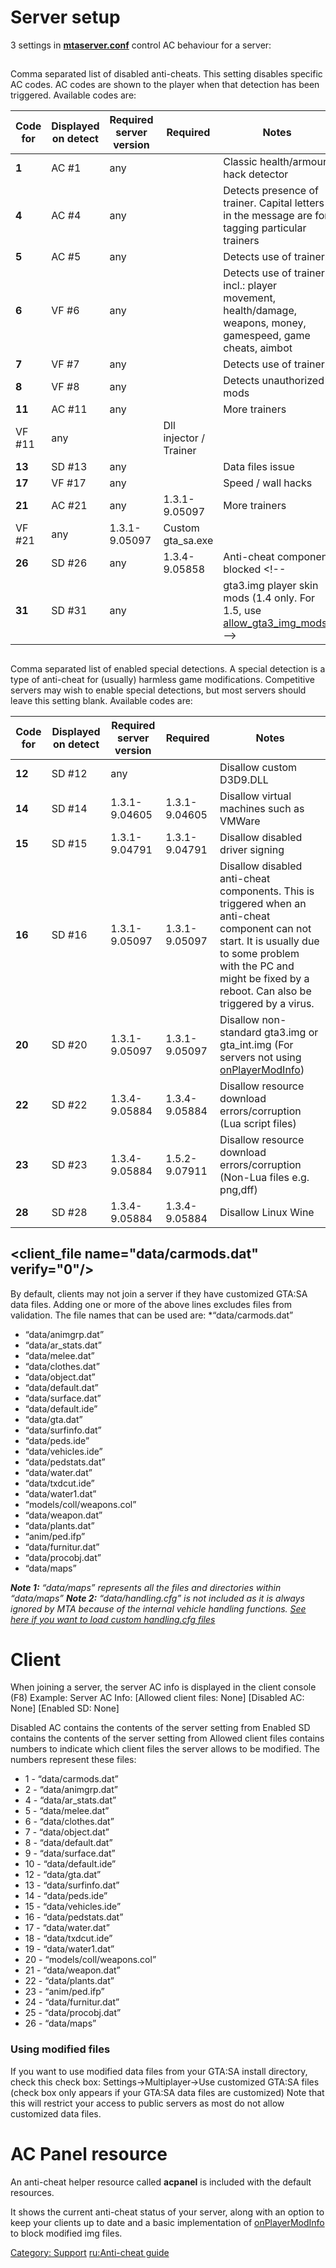 Server setup
============

3 settings in [**mtaserver.conf**](/docs/server_mtaserver.conf.md "wikilink") control AC behaviour for a server:

<disableac></disableac>
-----------------------

Comma separated list of disabled anti-cheats. This setting disables specific AC codes. AC codes are shown to the player when that detection has been triggered. Available codes are:

| Code for <disableac> | Displayed on detect | Required server version | Required <minclientversion> | Notes                                                                                                                                        |
|----------------------|---------------------|-------------------------|-----------------------------|----------------------------------------------------------------------------------------------------------------------------------------------|
| **1**                | AC \#1              | any                     |                             | Classic health/armour hack detector                                                                                                          |
| **4**                | AC \#4              | any                     |                             | Detects presence of trainer. Capital letters in the message are for tagging particular trainers                                              |
| **5**                | AC \#5              | any                     |                             | Detects use of trainer.                                                                                                                      |
| **6**                | VF \#6              | any                     |                             | Detects use of trainer incl.: player movement, health/damage, weapons, money, gamespeed, game cheats, aimbot                                 |
| **7**                | VF \#7              | any                     |                             | Detects use of trainer.                                                                                                                      |
| **8**                | VF \#8              | any                     |                             | Detects unauthorized mods                                                                                                                    |
| **11**               | AC \#11             | any                     |                             | More trainers                                                                                                                                |
| VF \#11              | any                 |                         | Dll injector / Trainer      |
| **13**               | SD \#13             | any                     |                             | Data files issue                                                                                                                             |
| **17**               | VF \#17             | any                     |                             | Speed / wall hacks                                                                                                                           |
| **21**               | AC \#21             | any                     | 1.3.1-9.05097               | More trainers                                                                                                                                |
| VF \#21              | any                 | 1.3.1-9.05097           | Custom gta\_sa.exe          |
| **26**               | SD \#26             | any                     | 1.3.4-9.05858               | Anti-cheat component blocked &lt;!--                                                                                                         |
| **31**               | SD \#31             | any                     |                             | gta3.img player skin mods (1.4 only. For 1.5, use [allow\_gta3\_img\_mods](/docs/server_mtaserver.conf#allow_gta3_img_mods.md "wikilink")) --&gt; |

<enablesd></enablesd>
---------------------

Comma separated list of enabled special detections. A special detection is a type of anti-cheat for (usually) harmless game modifications. Competitive servers may wish to enable special detections, but most servers should leave this setting blank. Available codes are:

| Code for <enablesd> | Displayed on detect | Required server version | Required <minclientversion> | Notes                                                                                                                                                                                                                  |
|---------------------|---------------------|-------------------------|-----------------------------|------------------------------------------------------------------------------------------------------------------------------------------------------------------------------------------------------------------------|
| **12**              | SD \#12             | any                     |                             | Disallow custom D3D9.DLL                                                                                                                                                                                               |
| **14**              | SD \#14             | 1.3.1-9.04605           | 1.3.1-9.04605               | Disallow virtual machines such as VMWare                                                                                                                                                                               |
| **15**              | SD \#15             | 1.3.1-9.04791           | 1.3.1-9.04791               | Disallow disabled driver signing                                                                                                                                                                                       |
| **16**              | SD \#16             | 1.3.1-9.05097           | 1.3.1-9.05097               | Disallow disabled anti-cheat components. This is triggered when an anti-cheat component can not start. It is usually due to some problem with the PC and might be fixed by a reboot. Can also be triggered by a virus. |
| **20**              | SD \#20             | 1.3.1-9.05097           | 1.3.1-9.05097               | Disallow non-standard gta3.img or gta\_int.img (For servers not using [onPlayerModInfo](/docs/onplayermodinfo.md "wikilink"))                                                                                               |
| **22**              | SD \#22             | 1.3.4-9.05884           | 1.3.4-9.05884               | Disallow resource download errors/corruption (Lua script files)                                                                                                                                                        |
| **23**              | SD \#23             | 1.3.4-9.05884           | 1.5.2-9.07911               | Disallow resource download errors/corruption (Non-Lua files e.g. png,dff)                                                                                                                                              |
| **28**              | SD \#28             | 1.3.4-9.05884           | 1.3.4-9.05884               | Disallow Linux Wine                                                                                                                                                                                                    |

<client_file name="data/carmods.dat" verify="0"/>
-------------------------------------------------

By default, clients may not join a server if they have customized GTA:SA data files. Adding one or more of the above lines excludes files from validation. The file names that can be used are:
\*“data/carmods.dat”

-   “data/animgrp.dat”
-   “data/ar\_stats.dat”
-   “data/melee.dat”
-   “data/clothes.dat”
-   “data/object.dat”
-   “data/default.dat”
-   “data/surface.dat”
-   “data/default.ide”
-   “data/gta.dat”
-   “data/surfinfo.dat”
-   “data/peds.ide”
-   “data/vehicles.ide”
-   “data/pedstats.dat”
-   “data/water.dat”
-   “data/txdcut.ide”
-   “data/water1.dat”
-   “models/coll/weapons.col”
-   “data/weapon.dat”
-   “data/plants.dat”
-   “anim/ped.ifp”
-   “data/furnitur.dat”
-   “data/procobj.dat”
-   “data/maps”

***Note 1:*** *“data/maps” represents all the files and directories within “data/maps”*
***Note 2:*** *“data/handling.cfg” is not included as it is always ignored by MTA because of the internal vehicle handling functions. [See here if you want to load custom handling.cfg files](/docs/handling.cfg.md "wikilink")*

Client
======

When joining a server, the server AC info is displayed in the client console (F8)
Example:
Server AC Info: \[Allowed client files: None\] \[Disabled AC: None\] \[Enabled SD: None\]

Disabled AC contains the contents of the server setting from <disableac></disableac>
Enabled SD contains the contents of the server setting from <enablesd></enablesd>
Allowed client files contains numbers to indicate which client files the server allows to be modified. The numbers represent these files:

-   1 - “data/carmods.dat”
-   2 - “data/animgrp.dat”
-   4 - “data/ar\_stats.dat”
-   5 - “data/melee.dat”
-   6 - “data/clothes.dat”
-   7 - “data/object.dat”
-   8 - “data/default.dat”
-   9 - “data/surface.dat”
-   10 - “data/default.ide”
-   12 - “data/gta.dat”
-   13 - “data/surfinfo.dat”
-   14 - “data/peds.ide”
-   15 - “data/vehicles.ide”
-   16 - “data/pedstats.dat”
-   17 - “data/water.dat”
-   18 - “data/txdcut.ide”
-   19 - “data/water1.dat”
-   20 - “models/coll/weapons.col”
-   21 - “data/weapon.dat”
-   22 - “data/plants.dat”
-   23 - “anim/ped.ifp”
-   24 - “data/furnitur.dat”
-   25 - “data/procobj.dat”
-   26 - “data/maps”

### Using modified files

If you want to use modified data files from your GTA:SA install directory, check this check box:
Settings-&gt;Multiplayer-&gt;Use customized GTA:SA files (check box only appears if your GTA:SA data files are customized)
Note that this will restrict your access to public servers as most do not allow customized data files.

AC Panel resource
=================

An anti-cheat helper resource called **acpanel** is included with the default resources.

It shows the current anti-cheat status of your server, along with an option to keep your clients up to date and a basic implementation of [onPlayerModInfo](/docs/onplayermodinfo.md "wikilink") to block modified img files.

[Category: Support](/docs/category:_support.md "wikilink") [ru:Anti-cheat guide](/docs/ru:anti-cheat_guide.md "wikilink")
